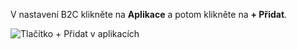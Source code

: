 V nastavení B2C klikněte na **Aplikace** a potom klikněte na **+ Přidat**.

![Tlačítko + Přidat v aplikacích](./media/active-directory-b2c-portal-add-application/b2c-applications-add.png)
